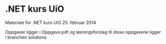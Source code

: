 .NET kurs UiO
==============

Materiale for .NET kurs UiO 25. februar 2014

Oppgaver ligger i Oppgave.pdf og løsningsforslag til disse oppgavene ligger i branchen solutions
